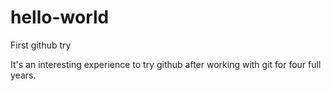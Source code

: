 # hello-world
First github try

It's an interesting experience to try github after working with git for four full years.
